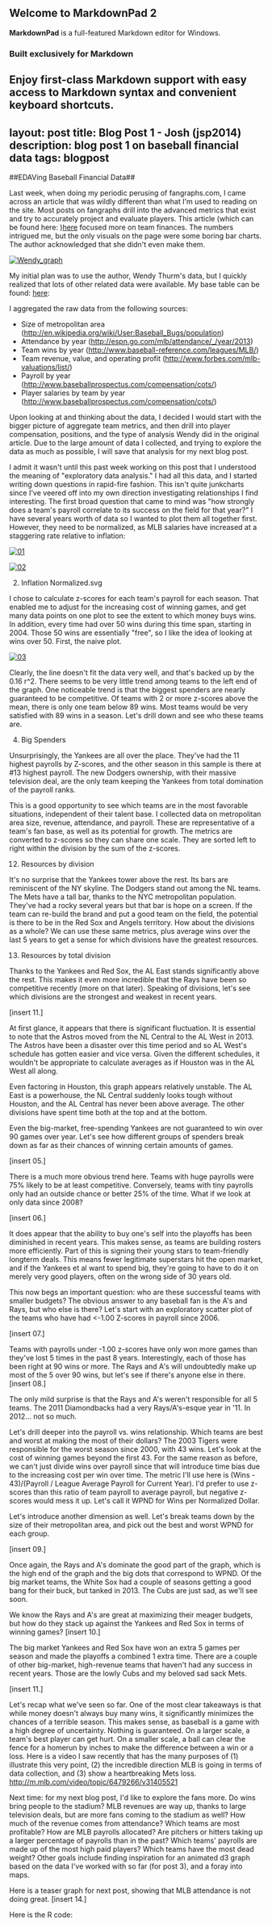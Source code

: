 ## Welcome to MarkdownPad 2 ##

**MarkdownPad** is a full-featured Markdown editor for Windows.

### Built exclusively for Markdown ###

Enjoy first-class Markdown support with easy access to  Markdown syntax and convenient keyboard shortcuts.
---
layout: post
title: Blog Post 1 - Josh (jsp2014)
description: blog post 1 on baseball financial data
tags: blogpost
---


##EDAVing Baseball Financial Data##

Last week, when doing my periodic perusing of fangraphs.com, I came across an article that was wildly different than what I'm used to reading on the site. Most posts on fangraphs drill into the advanced metrics that exist and try to accurately project and evaluate players. This article (which can be found here: )[here](http://www.fangraphs.com/blogs/2014-payroll-allocation-by-position/) focused more on team finances. The numbers intrigued me, but the only visuals on the page were some boring bar charts. The author acknowledged that she didn't even make them.

[![Wendy_graph](http://cdn.fangraphs.com/blogs/wp-content/uploads/2014/02/highestpaid2.png)](http://cdn.fangraphs.com/blogs/wp-content/uploads/2014/02/highestpaid2.png)


My initial plan was to use the author, Wendy Thurm's data, but I quickly realized that lots of other related data were available. My base table can be found: [here](https://docs.google.com/file/d/0Bx-RPYT3zwKoeWdXa1JmbXliMU0/edit):

I aggregated the raw data from the following sources:
* Size of metropolitan area (http://en.wikipedia.org/wiki/User:Baseball_Bugs/population) 
* Attendance by year (http://espn.go.com/mlb/attendance/_/year/2013)
* Team wins by year (http://www.baseball-reference.com/leagues/MLB/)
* Team revenue, value, and operating profit (http://www.forbes.com/mlb-valuations/list/)
* Payroll by year (http://www.baseballprospectus.com/compensation/cots/)
* Player salaries by team by year (http://www.baseballprospectus.com/compensation/cots/)

Upon looking at and thinking about the data, I decided I would start with the bigger picture of aggregate team metrics, and then drill into player compensation, positions, and the type of analysis Wendy did in the original article. Due to the large amount of data I collected, and trying to explore the data as much as possible, I will save that analysis for my next blog post.

I admit it wasn't until this past week working on this post that I understood the meaning of "exploratory data analysis." I had all this data, and I started writing down questions in rapid-fire fashion. This isn't quite junkcharts since I've veered off into my own direction investigating relationships I find interesting. The first broad question that came to mind was "how strongly does a team's payroll correlate to its success on the field for that year?" I have several years worth of data so I wanted to plot them all together first. However, they need to be normalized, as MLB salaries have increased at a staggering rate relative to inflation:

[![01](https://github.com/joshplotkin/edav/blob/gh-pages/assets/jsp2014/01.jpeg)](https://github.com/joshplotkin/edav/blob/gh-pages/assets/jsp2014/01.jpeg)

[![02](https://www.dropbox.com/s/lpo198io1kdyvbv/02.%20Inflation%20Normalized.svg)](https://www.dropbox.com/s/lpo198io1kdyvbv/02.%20Inflation%20Normalized.svg)

02. Inflation Normalized.svg


I chose to calculate z-scores for each team's payroll for each season. That enabled me to adjust for the increasing cost of winning games, and get many data points on one plot to see the extent to which money buys wins. In addition, every time had over 50 wins during this time span, starting in 2004. Those 50 wins are essentially "free", so I like the idea of looking at wins over 50. First, the naive plot.

[![03](https://www.dropbox.com/s/wf108z2t1zhnr38/03.%20Payroll%20Z%20vs.%20Wins.svg)](https://www.dropbox.com/s/wf108z2t1zhnr38/03.%20Payroll%20Z%20vs.%20Wins.svg)



Clearly, the line doesn't fit the data very well, and that's backed up by the 0.16 r^2. There seems to be very little trend among teams to the left end of the graph. One noticeable trend is that the biggest spenders are nearly guaranteed to be competitive. Of teams with 2 or more z-scores above the mean, there is only one team below 89 wins. Most teams would be very satisfied with 89 wins in a season. Let's drill down and see who these teams are.

04. Big Spenders

Unsurprisingly, the Yankees are all over the place. They've had the 11 highest payrolls by Z-scores, and the other season in this sample is there at #13 highest payroll. The new Dodgers ownership, with their massive television deal, are the only team keeping the Yankees from total domination of the payroll ranks. 

This is a good opportunity to see which teams are in the most favorable situations, independent of their talent base. I collected data on metropolitan area size, revenue, attendance, and payroll. These are representative of a team's fan base, as well as its potential for growth. The metrics are converted to z-scores so they can share one scale. They are sorted left to right within the division by the sum of the z-scores.

12. Resources by division


It's no surprise that the Yankees tower above the rest. Its bars are reminiscent of the NY skyline. The Dodgers stand out among the NL teams. The Mets have a tall bar, thanks to the NYC metropolitan population. They've had a rocky several years but that bar is hope on a screen. If the team can re-build the brand and put a good team on the field, the potential is there to be in the Red Sox and Angels territory. How about the divisions as a whole? We can use these same metrics, plus average wins over the last 5 years to get a sense for which divisions have the greatest resources.

13. Resources by total division


Thanks to the Yankees and Red Sox, the AL East stands significantly above the rest. This makes it even more incredible that the Rays have been so competitive recently (more on that later). Speaking of divisions, let's see which divisions are the strongest and weakest in recent years.

[insert 11.]

At first glance, it appears that there is significant fluctuation. It is essential to note that the Astros moved from the NL Central to the AL West in 2013. The Astros have been a disaster over this time period and so AL West's schedule has gotten easier and vice versa. Given the different schedules, it wouldn't be appropriate to calculate averages as if Houston was in the AL West all along.

Even factoring in Houston, this graph appears relatively unstable. The AL East is a powerhouse, the NL Central suddenly looks tough without Houston,  and the AL Central has never been above average. The other divisions have spent time both at the top and at the bottom.





Even the big-market, free-spending Yankees are not guaranteed to win over 90 games over year. Let's see how different groups of spenders break down as far as their chances of winning certain amounts of games. 

[insert 05.]

There is a much more obvious trend here. Teams with huge payrolls were 75% likely to be at least competitive. Conversely, teams with tiny payrolls only had an outside chance or better 25% of the time. What if we look at only data since 2008?

[insert 06.]

It does appear that the ability to buy one's self into the playoffs has been diminished in recent years. This makes sense, as teams are building rosters more efficiently. Part of this is signing their young stars to team-friendly longterm deals. This means fewer legitimate superstars hit the open market, and if the Yankees et al want to spend big, they're going to have to do it on merely very good players, often on the wrong side of 30 years old.

This now begs an important question: who are these successful teams with smaller budgets? The obvious answer to any baseball fan is the A's and Rays, but who else is there? Let's start with an exploratory scatter plot of the teams who have had <-1.00 Z-scores in payroll since 2006.

[insert 07.]

Teams with payrolls under -1.00 z-scores have only won more games than they've lost 5 times in the past 8 years. Interestingly, each of those has been right at 90 wins or more. The Rays and A's will undoubtedly make up most of the 5 over 90 wins, but let's see if there's anyone else in there.
[insert 08.]

The only mild surprise is that the Rays and A's weren't responsible for all 5 teams. The 2011 Diamondbacks had a very Rays/A's-esque year in '11. In 2012... not so much.

Let's drill deeper into the payroll vs. wins relationship. Which teams are best and worst at making the most of their dollars? The 2003 Tigers were responsible for the worst season since 2000, with 43 wins. Let's look at the cost of winning games beyond the first 43. For the same reason as before, we can't just divide wins over payroll since that will introduce time bias due to the increasing cost per win over time. The metric I'll use here is (Wins - 43)/(Payroll / League Average Payroll for Current Year). I'd prefer to use z-scores than this ratio of team payroll to average payroll, but negative z-scores would mess it up. Let's call it WPND for Wins per Normalized Dollar.

Let's introduce another dimension as well. Let's break teams down by the size of their metropolitan area, and pick out the best and worst WPND for each group. 

[insert 09.]

Once again, the Rays and A's dominate the good part of the graph, which is the high end of the graph and the big dots that correspond to WPND. Of the big market teams, the White Sox had a couple of seasons getting a good bang for their buck, but tanked in 2013. The Cubs are just sad, as we'll see soon.

We know the Rays and A's are great at maximizing their meager budgets, but how do they stack up against the Yankees and Red Sox in terms of winning games? 
[insert 10.]

The big market Yankees and Red Sox have won an extra 5 games per season and made the playoffs a combined 1 extra time. There are a couple of other big-market, high-revenue teams that haven't had any success in recent years. Those are the lowly Cubs and my beloved sad sack Mets.

[insert 11.]

Let's recap what we've seen so far. One of the most clear takeaways is that while money doesn't always buy many wins, it significantly minimizes the chances of a terrible season. This makes sense, as baseball is a game with a high degree of uncertainty. Nothing is guaranteed. On a larger scale, a team's best player can get hurt. On a smaller scale, a ball can clear the fence for a homerun by inches to make the difference between a win or a loss. Here is a video I saw recently that has the many purposes of (1) illustrate this very point, (2) the incredible direction MLB is going in terms of data collection, and (3) show a heartbreaking Mets loss.
http://m.mlb.com/video/topic/6479266/v31405521

Next time: for my next blog post, I'd like to explore the fans more. Do wins bring people to the stadium? MLB revenues are way up, thanks to large television deals, but are more fans coming to the stadium as well? How much of the revenue comes from attendance? Which teams are most profitable? How are MLB payrolls allocated? Are pitchers or hitters taking up a larger percentage of payrolls than in the past? Which teams' payrolls are made up of the most high paid players? Which teams have the most dead weight? 
Other goals include finding inspiration for an animated d3 graph based on the data I've worked with so far (for post 3), and a foray into maps.

Here is a teaser graph for next post, showing that MLB attendance is not doing great.
[insert 14.]



Here is the R code:
